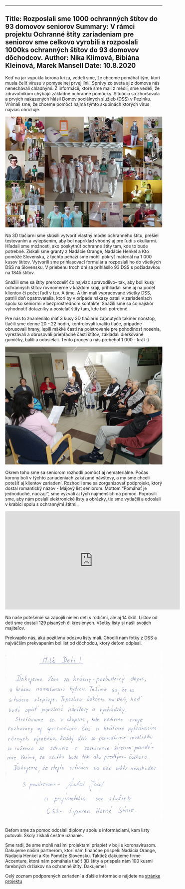 ------------------------------
Title: Rozposlali sme 1000 ochranných štítov do 93 domovov seniorov
Summary: V rámci projektu Ochranné štíty zariadeniam pre seniorov sme celkovo vyrobili a rozposlali 1000ks
         ochranných štítov do 93 domovov dôchodcov.
Author: Nika Klimová, Bibiána Kleinová, Marek Mansell
Date: 10.8.2020
---------------------------

Keď na jar vypukla korona kríza, vedeli sme, že chceme pomáhať tým, ktorí musia čeliť vírusu v pomyselnej prvej línií. Správy zo sveta aj z domova nás nenechávali chladnými.  Z informácií, ktoré sme mali z médií, sme vedeli, že zdravotníkom chýbajú základné ochranné pomôcky. Situácia sa zhoršovala a prvých nakazených hlásil Domov sociálnych služieb (DSS) v Pezinku. Vnímali sme, že chceme pomôcť najmä týmto skupinách ktorých vírus najviac ohrozuje. 

![Celkovo sme rozposlali štíty do 93 zariadení](images/stity-seniorom-2020.jpg)

Na 3D tlačiarni sme skúsili vytvoriť vlastný model ochranného štítu, prešiel testovaním a vylepšením, aby bol napríklad vhodný aj pre ľudí s okuliarmi. Hľadali sme možnosti, ako poskytnúť ochranné štíty tam, kde to bude potrebné. Získali sme granty z Nadácie Orange, Nadácie Henkel a Kto pomôže Slovensku, z týchto peňazí sme mohli pokryť materiál na 1 000 kusov štítov. Vytvorili sme prihlasovací formulár a rozposlali ho do všetkých DSS na Slovensku. V priebehu troch dní sa prihlásilo 93 DSS s požiadavkou na 1845 štítov.

Snažili sme sa štíty prerozdeliť čo najviac spravodlivo– tak, aby boli kusy ochranných štítov rovnomerne v každom kraji, prihliadali sme aj na počet klientov či počet ľudí v tzv. A tíme.  A tím mali vypracované všetky DSS, patrili doň opatrovatelia, ktorí by v prípade nákazy ostali v zariadeniach spolu so seniormi v bezprostrednom kontakte. Snažili sme sa čo najskôr vyhodnotiť dotazníky a posielať štíty tam, kde boli potrebné.  

Pre nás to znamenalo mať 3 kusy 3D tlačiarní zapnutých takmer nonstop, tlačili sme denne 20 - 22 hodín, kontrolovali kvalitu tlače, prípadne obrusovali hrany, lepili mäkké časti na polstrovanie pre pohodlnosť nosenia, vyrezávali a obrusovali priehľadné časti štítov, zakladali dierkované gumičky, balili a odosielali. Tento proces u nás prebehol 1 000 - krát :)

![Čítanie májových listov v jednom zo zariadení sociálnych služieb](images/majovy-list.jpg)

Okrem toho sme sa seniorom rozhodli pomôcť aj nemateriálne. Počas korony boli v týchto zariadeniach zakázané návštevy, a my sme chceli potešiť aj klientov zariadení. Rozhodli sme sa zorganizovať podprojekt, ktorý  dostal romantický názov - Májový list seniorom.  Mottom “Pomáhať je jednoduché, naozaj!”, sme vyzvali aj tých najmenších na pomoc. Poprosili sme, aby nám poslali elektronické listy a obrázky, tie sme vytlačili a odoslali v krabici spolu s ochrannými štítmi. 

 <div class="embed-responsive embed-responsive-16by9 mt-4 mb-4">
    <iframe class="embed-responsive-item" width="560" height="315" src="https://www.youtube.com/embed/p29ZAiv_2qE" frameborder="0" allow="accelerometer; autoplay; encrypted-media; gyroscope; picture-in-picture" allowfullscreen></iframe>
</div>

Na naše potešenie sa zapojili nielen deti s rodičmi, ale aj 14 škôl.  Listov od detí sme dostali 129 písaných či kreslených. Všetky listy si našli svojich majiteľov. 

Prekvapilo nás, akú pozitívnu odozvu listy mali. Chodili nám fotky z DSS a najväčším prekvapením bol list od dôchodcu, ktorý deťom odpísal. 

![List deťom](images/majovy-list-lipovec.jpg)

Deťom sme za pomoc odoslali diplomy spolu s informáciami, kam listy putovali. Školy získali čestné uznanie. 

Sme radi, že sme mohli našimi projektami prispieť v boji s koronavírusom. Ďakujeme našim partnerom, ktorí nám finančne prispeli: Nadácia Orange, Nadácia Henkel a Kto Pomôže Slovensku. Taktiež ďakujeme firme Accenture, ktorá nám pomáhala tlačiť 3D štíty a prispela nám 100 kusmi farebných držiakov na ochranné štíty. Ďakujeme!

Celý zoznam podporených zariadení a ďalšie informácie nájdete na [stránke projektu](https://python.sk/stity_seniorom/ziadost/)